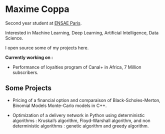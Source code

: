 # Maxime Coppa 

Second year student at [ENSAE Paris](https://www.ensae.fr/en).

Interested in Machine Learning, Deep Learning, Artificial Intelligence, Data Science.

I open source some of my projects here.

__Currently working on :__

- Performance of loyalties program of Canal+ in Africa, 7 Million subscribers.

## Some Projects

- Pricing of a financial option and comparaison of Black-Scholes-Merton, Binomial Models
Monte-Carlo models  in C++.

- Optimization of a delivery network in Python using deterministic algorithms : Kruskal’s algorithm, Floyd-Warshall algorithm,
and non deterministic algorithms : genetic algorithm and greedy algorithm.


